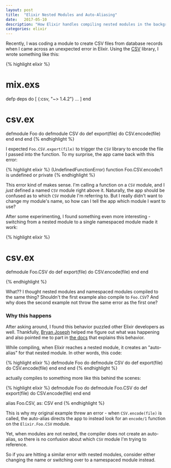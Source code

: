 ```yaml
---
layout: post
title:  "Elixir Nested Modules and Auto-Aliasing"
date:   2017-05-10
description: "How Elixir handles compiling nested modules in the background"
categories: elixir
---
```


Recently, I was coding a module to create CSV files from database records when I came across an unexpected error in Elixir. Using the [CSV](https://github.com/beatrichartz/csv) library, I wrote something like this:

{% highlight elixir %}

# mix.exs
defp deps do
  [
    {:csv, "~> 1.4.2"}
    ...
  ]
end

# csv.ex
defmodule Foo do
  defmodule CSV do
    def export(file) do
      CSV.encode(file)
    end
  end
end
{% endhighlight %}

I expected `Foo.CSV.export(file)` to trigger the `CSV` library to encode the file I passed into the function.  To my surprise, the app came back with this error:

{% highlight elixir %}
(UndefinedFunctionError) function Foo.CSV.encode/1 is undefined 
or private
{% endhighlight %}

This error kind of makes sense. I'm calling a function on a `CSV` module, and I *just* defined a named `CSV` module right above it. Naturally, the app should be confused as to which `CSV` module I'm referring to. But I really didn't want to change my module's name, so how can I tell the app which module I want to use?

After some experimenting, I found something even more interesting - switching from a nested module to a single namespaced module made it work:

{% highlight elixir %}

# csv.ex
defmodule Foo.CSV do
  def export(file) do
    CSV.encode(file)
  end
end

{% endhighlight %}

What?? I thought nested modules and namespaced modules compiled to the same thing? Shouldn't the first example also compile to `Foo.CSV`? And why does the second example not throw the same error as the first one?

### Why this happens

After asking around, I found this behavior puzzled other Elixir developers as well. Thankfully, [Bryan Joseph](http://github.com/bryanjos) helped me figure out what was happening and also pointed me to part in [the docs](https://hexdocs.pm/elixir/Kernel.html#defmodule/2-nesting) that explains this behavior.

While compiling, when Elixir reaches a nested module, it creates an "auto-alias" for that nested module.  In other words, this code:

{% highlight elixir %}
defmodule Foo do
  defmodule CSV do
    def export(file) do
      CSV.encode(file)
    end
  end
end
{% endhighlight %}

actually compiles to something more like this behind the scenes:

{% highlight elixir %}
defmodule Foo do
  defmodule Foo.CSV do
    def export(file) do
      CSV.encode(file)
    end
  end
 
  alias Foo.CSV, as: CSV
end
{% endhighlight %}

This is why my original example threw an error - when `CSV.encode(file)` is called, the auto-alias directs the app to instead look for an `encode/1` function on the `Elixir.Foo.CSV` module.

Yet, when modules are not nested, the compiler does not create an auto-alias, so there is no confusion about which `CSV` module I'm trying to reference.



So if you are hitting a similar error with nested modules, consider either changing the name or switching over to a namespaced module instead.